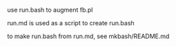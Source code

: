 use run.bash to augment fb.pl

run.md is used as a script to create run.bash

to make run.bash from run.md, see mkbash/README.md
